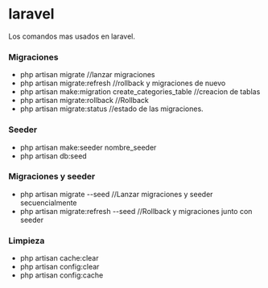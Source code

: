 # laravel
<p>Los comandos mas usados en laravel.</p>
<p>
<h3>Migraciones</h3>
 <ul>
  <li>php artisan migrate                                 //lanzar migraciones</li>
  <li>php artisan migrate:refresh                         //rollback y migraciones de nuevo</li>
  <li>php artisan make:migration create_categories_table  //creacion de tablas</li>
  <li>php artisan migrate:rollback                        //Rollback</li>
  <li>php artisan migrate:status                          //estado de las migraciones.</li>
 </ul>
</p>
<p>
  <h3>Seeder</h3>
 <ul>
  <li>php artisan make:seeder nombre_seeder</li>
  <li>php artisan db:seed</li>
 </ul>
</p>

<p>
<h3>Migraciones y seeder</h3>
 <ul>
  <li>  php artisan migrate --seed            //Lanzar migraciones y seeder secuencialmente</li>
  <li>php artisan migrate:refresh --seed   //Rollback y migraciones junto con seeder</li>
 </ul>
</p>


<p>
 <h3>Limpieza</h3>
<ul>
  <li>php artisan cache:clear</li>
  <li>php artisan config:clear</li>
  <li>php artisan config:cache</li>
 </ul>
</p>
